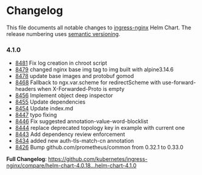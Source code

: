 <!-- SPDX-License-Identifier: Apache-2.0 -->

# Changelog

This file documents all notable changes to [ingress-nginx](https://github.com/kubernetes/ingress-nginx) Helm Chart. The release numbering uses [semantic versioning](http://semver.org).

### 4.1.0

* [8481](https://github.com/kubernetes/ingress-nginx/pull/8481) Fix log creation in chroot script
* [8479](https://github.com/kubernetes/ingress-nginx/pull/8479) changed nginx base img tag to img built with alpine3.14.6
* [8478](https://github.com/kubernetes/ingress-nginx/pull/8478) update base images and protobuf gomod
* [8468](https://github.com/kubernetes/ingress-nginx/pull/8468) Fallback to ngx.var.scheme for redirectScheme with use-forward-headers when X-Forwarded-Proto is empty
* [8456](https://github.com/kubernetes/ingress-nginx/pull/8456) Implement object deep inspector
* [8455](https://github.com/kubernetes/ingress-nginx/pull/8455) Update dependencies
* [8454](https://github.com/kubernetes/ingress-nginx/pull/8454) Update index.md
* [8447](https://github.com/kubernetes/ingress-nginx/pull/8447) typo fixing
* [8446](https://github.com/kubernetes/ingress-nginx/pull/8446) Fix suggested annotation-value-word-blocklist
* [8444](https://github.com/kubernetes/ingress-nginx/pull/8444) replace deprecated topology key in example with current one
* [8443](https://github.com/kubernetes/ingress-nginx/pull/8443) Add dependency review enforcement
* [8434](https://github.com/kubernetes/ingress-nginx/pull/8434) added new auth-tls-match-cn annotation
* [8426](https://github.com/kubernetes/ingress-nginx/pull/8426) Bump github.com/prometheus/common from 0.32.1 to 0.33.0

**Full Changelog**: https://github.com/kubernetes/ingress-nginx/compare/helm-chart-4.0.18...helm-chart-4.1.0
